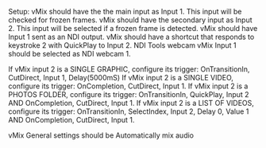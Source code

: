 Setup:
vMix should have the the main input as Input 1. This input will be checked for frozen frames.
vMix should have the secondary input as Input 2. This input will be selected if a frozen frame is detected.
vMix should have Input 1 sent as an NDI output.
vMix should have a shortcut that responds to keystroke 2 with QuickPlay to Input 2.
NDI Tools webcam vMix Input 1 should be selected as NDI webcam 1. 

If vMix input 2 is a SINGLE GRAPHIC, configure its trigger: OnTransitionIn, CutDirect, Input 1, Delay(5000mS)
If vMix input 2 is a SINGLE VIDEO, configure its trigger: OnCompletion, CutDirect, Input 1.
If vMix input 2 is a PHOTOS FOLDER, configure its trigger: OnTransitionIn, QuickPlay, Input 2 AND OnCompletion, CutDirect, Input 1.
If vMix input 2 is a LIST OF VIDEOS, configure its trigger: OnTransitionIn, SelectIndex, Input 2, Delay 0, Value 1 AND OnCompletion, CutDirect, Input 1.

vMix General settings should be Automatically mix audio